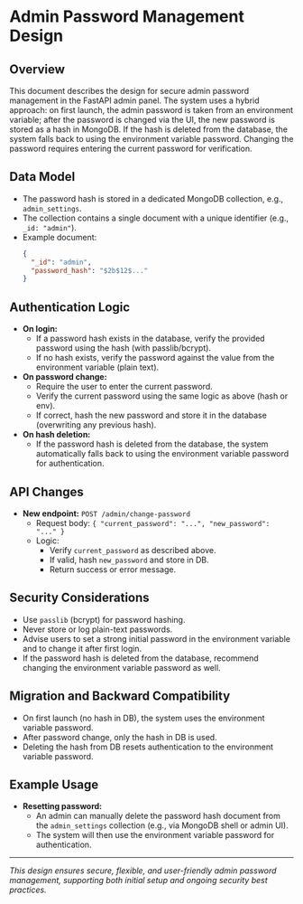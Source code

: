 # Admin Password Management Design

## Overview

This document describes the design for secure admin password management in the FastAPI admin panel. The system uses a hybrid approach: on first launch, the admin password is taken from an environment variable; after the password is changed via the UI, the new password is stored as a hash in MongoDB. If the hash is deleted from the database, the system falls back to using the environment variable password. Changing the password requires entering the current password for verification.

## Data Model

- The password hash is stored in a dedicated MongoDB collection, e.g., `admin_settings`.
- The collection contains a single document with a unique identifier (e.g., `_id: "admin"`).
- Example document:
  ```json
  {
    "_id": "admin",
    "password_hash": "$2b$12$..."
  }
  ```

## Authentication Logic

- **On login:**
  - If a password hash exists in the database, verify the provided password using the hash (with passlib/bcrypt).
  - If no hash exists, verify the password against the value from the environment variable (plain text).
- **On password change:**
  - Require the user to enter the current password.
  - Verify the current password using the same logic as above (hash or env).
  - If correct, hash the new password and store it in the database (overwriting any previous hash).
- **On hash deletion:**
  - If the password hash is deleted from the database, the system automatically falls back to using the environment variable password for authentication.

## API Changes

- **New endpoint:** `POST /admin/change-password`
  - Request body: `{ "current_password": "...", "new_password": "..." }`
  - Logic:
    - Verify `current_password` as described above.
    - If valid, hash `new_password` and store in DB.
    - Return success or error message.

## Security Considerations

- Use `passlib` (bcrypt) for password hashing.
- Never store or log plain-text passwords.
- Advise users to set a strong initial password in the environment variable and to change it after first login.
- If the password hash is deleted from the database, recommend changing the environment variable password as well.

## Migration and Backward Compatibility

- On first launch (no hash in DB), the system uses the environment variable password.
- After password change, only the hash in DB is used.
- Deleting the hash from DB resets authentication to the environment variable password.

## Example Usage

- **Resetting password:**
  - An admin can manually delete the password hash document from the `admin_settings` collection (e.g., via MongoDB shell or admin UI).
  - The system will then use the environment variable password for authentication.

---

*This design ensures secure, flexible, and user-friendly admin password management, supporting both initial setup and ongoing security best practices.* 